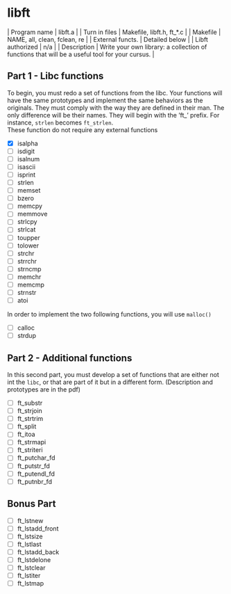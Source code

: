 # libft

| Program name | libft.a |
| Turn in files | Makefile, libft.h, ft_*.c |
| Makefile | NAME, all, clean, fclean, re |
| External functs. | Detailed below |
| Libft authorized | n/a |
| Description | Write your own library: a collection of functions that will be a useful tool for your cursus. |

## Part 1 - Libc functions
To begin, you must redo a set of functions from the libc. Your functions will have the
same prototypes and implement the same behaviors as the originals. They must comply
with the way they are defined in their man. The only difference will be their names. They
will begin with the ’ft_’ prefix. For instance, `strlen` becomes `ft_strlen`.<br>
These function do not require any external functions

- [x] isalpha
- [ ] isdigit
- [ ] isalnum
- [ ] isascii
- [ ] isprint
- [ ] strlen
- [ ] memset
- [ ] bzero
- [ ] memcpy
- [ ] memmove
- [ ] strlcpy
- [ ] strlcat
- [ ] toupper
- [ ] tolower
- [ ] strchr
- [ ] strrchr
- [ ] strncmp
- [ ] memchr
- [ ] memcmp
- [ ] strnstr
- [ ] atoi

In order to implement the two following functions, you will use `malloc()`

- [ ] calloc
- [ ] strdup

## Part 2 - Additional functions
In this second part, you must develop a set of functions that are either not int the `libc`, or that are part of it but in a different form. (Description and prototypes are in the pdf)

- [ ] ft_substr
- [ ] ft_strjoin
- [ ] ft_strtrim
- [ ] ft_split
- [ ] ft_itoa
- [ ] ft_strmapi
- [ ] ft_striteri
- [ ] ft_putchar_fd
- [ ] ft_putstr_fd
- [ ] ft_putendl_fd
- [ ] ft_putnbr_fd

## Bonus Part

- [ ] ft_lstnew
- [ ] ft_lstadd_front
- [ ] ft_lstsize
- [ ] ft_lstlast
- [ ] ft_lstadd_back
- [ ] ft_lstdelone
- [ ] ft_lstclear
- [ ] ft_lstiter
- [ ] ft_lstmap
